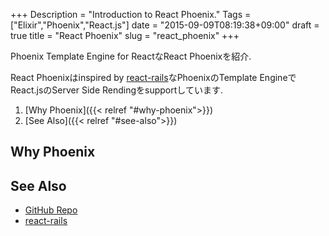 +++
Description = "Introduction to React Phoenix."
Tags = ["Elixir","Phoenix","React.js"]
date = "2015-09-09T08:19:38+09:00"
draft = true
title = "React Phoenix"
slug = "react_phoenix"
+++

Phoenix Template Engine for ReactなReact Phoenixを紹介.

<!--more-->

React Phoenixはinspired by [react-rails](https://github.com/reactjs/react-rails)なPhoenixのTemplate Engineで  
React.jsのServer Side Rendingをsupportしています.

1. [Why Phoenix]({{< relref "#why-phoenix">}})
1. [See Also]({{< relref "#see-also">}})

Why Phoenix
---

See Also
---

- [GitHub Repo](https://github.com/increments/react_phoenix)
- [react-rails](https://github.com/reactjs/react-rails)
